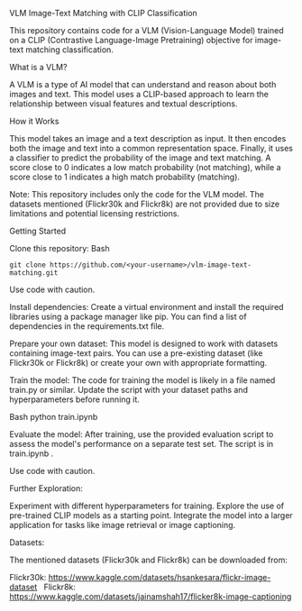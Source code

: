 VLM Image-Text Matching with CLIP Classification

This repository contains code for a VLM (Vision-Language Model) trained on a CLIP (Contrastive Language-Image Pretraining) objective for image-text matching classification.

What is a VLM?

A VLM is a type of AI model that can understand and reason about both images and text. This model uses a CLIP-based approach to learn the relationship between visual features and textual descriptions.

How it Works

This model takes an image and a text description as input. It then encodes both the image and text into a common representation space. Finally, it uses a classifier to predict the probability of the image and text matching. A score close to 0 indicates a low match probability (not matching), while a score close to 1 indicates a high match probability (matching).

Note: This repository includes only the code for the VLM model. The datasets mentioned (Flickr30k and Flickr8k) are not provided due to size limitations and potential licensing restrictions.

Getting Started

Clone this repository:
Bash

```git clone https://github.com/<your-username>/vlm-image-text-matching.git```

Use code with caution.

Install dependencies:
Create a virtual environment and install the required libraries using a package manager like pip. You can find a list of dependencies in the requirements.txt file.

Prepare your own dataset:
This model is designed to work with datasets containing image-text pairs. You can use a pre-existing dataset (like Flickr30k or Flickr8k) or create your own with appropriate formatting.

Train the model:
The code for training the model is likely in a file named train.py or similar. Update the script with your dataset paths and hyperparameters before running it.

Bash
python train.ipynb

Evaluate the model:
After training, use the provided evaluation script to assess the model's performance on a separate test set. The script is in train.ipynb .

Use code with caution.

Further Exploration:

Experiment with different hyperparameters for training.
Explore the use of pre-trained CLIP models as a starting point.
Integrate the model into a larger application for tasks like image retrieval or image captioning.

Datasets:

The mentioned datasets (Flickr30k and Flickr8k) can be downloaded from:

Flickr30k: https://www.kaggle.com/datasets/hsankesara/flickr-image-dataset   
Flickr8k: https://www.kaggle.com/datasets/jainamshah17/flicker8k-image-captioning
